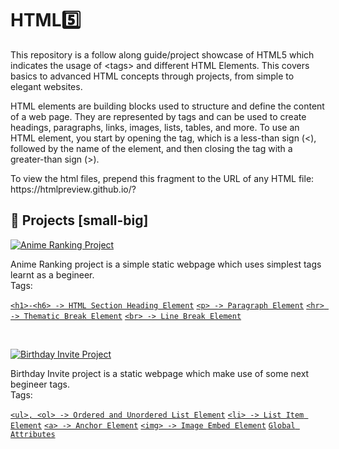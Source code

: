 # HTML5️⃣
<p>This repository is a follow along guide/project showcase of HTML5 which indicates the usage of &lt;tags> and different HTML Elements. This covers basics to advanced HTML concepts through projects, from simple to elegant websites.</p>
<p>HTML elements are building blocks used to structure and define the content of a web page. They are represented by tags and can be used to create headings, paragraphs, links, images, lists, tables, and more. To use an HTML element, you start by opening the tag, which is a less-than sign (<), followed by the name of the element, and then closing the tag with a greater-than sign (>).</p>

<p>To view the html files, prepend this fragment to the URL of any HTML file: https://htmlpreview.github.io/? </p>

## 🚀 Projects [small-big]
<p align="left">
      <a href="https://htmlpreview.github.io/?https://github.com/Thunderclap-ui/HTML.Projects/blob/main/1.%20Anime%20Ranking%20Project/Anime%20Ranking%20Project.html">
         <img alt="Anime Ranking Project" title="Anime Ranking Project" src="https://custom-icon-badges.demolab.com/badge/-Anime Ranking-gold?style=for-the-badge&logo=anime&logoColor=black"/></a>
</p>
Anime Ranking project is a simple static webpage which uses simplest tags learnt as a begineer. <br />
Tags: <br />

[`<h1>-<h6> -> HTML Section Heading Element`](https://developer.mozilla.org/en-US/docs/Web/HTML/Element/Heading_Elements) [`<p> -> Paragraph Element`](https://developer.mozilla.org/en-US/docs/Web/HTML/Element/p) [`<hr> -> Thematic Break Element`](https://developer.mozilla.org/en-US/docs/Web/HTML/Element/hr) [`<br> -> Line Break Element`](https://developer.mozilla.org/en-US/docs/Web/HTML/Element/br)

<br />

<p align="left">
      <a href="https://htmlpreview.github.io/?https://github.com/Thunderclap-ui/HTML.Projects/blob/main/2.%20Birthday%20Invite%20Project/Birthday%20Invite%20Project.html">
         <img alt="Birthday Invite Project" title="Birthday Invite Project" src="https://custom-icon-badges.demolab.com/badge/-Birthday Invite-plum?style=for-the-badge&logo=cake_j&logoColor=black"/></a> 
</p>
Birthday Invite project is a static webpage which make use of some next begineer tags. <br />
Tags: <br />

[`<ul>, <ol> -> Ordered and Unordered List Element`](https://developer.mozilla.org/en-US/docs/Web/HTML/Element/ol) [`<li> -> List Item Element`](https://developer.mozilla.org/en-US/docs/Web/HTML/Element/li) [`<a> -> Anchor Element`](https://developer.mozilla.org/en-US/docs/Web/HTML/Element/a) [`<img> -> Image Embed Element`](https://developer.mozilla.org/en-US/docs/Web/HTML/Element/img) [`Global Attributes`](https://developer.mozilla.org/en-US/docs/Web/HTML/Global_attributes)
